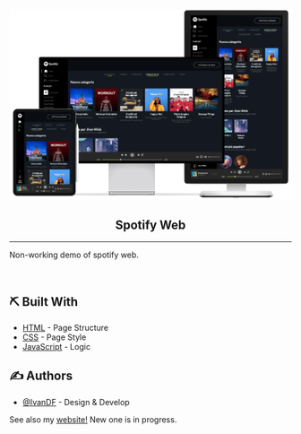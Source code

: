 <p align="center">
 <img src="./img/readme/devices.png" alt="DigitalOcean responsive" title="DigitalOcean responsive" width="550px">
</p>

<h2 align="center">Spotify Web</h2>

<div align="center">

</div>

---

<p align="left">Non-working demo of spotify web.</p>
<br> 
    
## ⛏️ Built With <a name = "tech_stack"></a>

- [HTML](https://html.com) - Page Structure
- [CSS](https://www.w3.org/TR/CSS/) - Page Style
- [JavaScript](https://www.javascript.com/) - Logic

## ✍️ Authors <a name = "authors"></a>

- [@IvanDF](https://github.com/IvanDF) - Design & Develop

See also my [website!](https://ivandf.dev)
New one is in progress.

